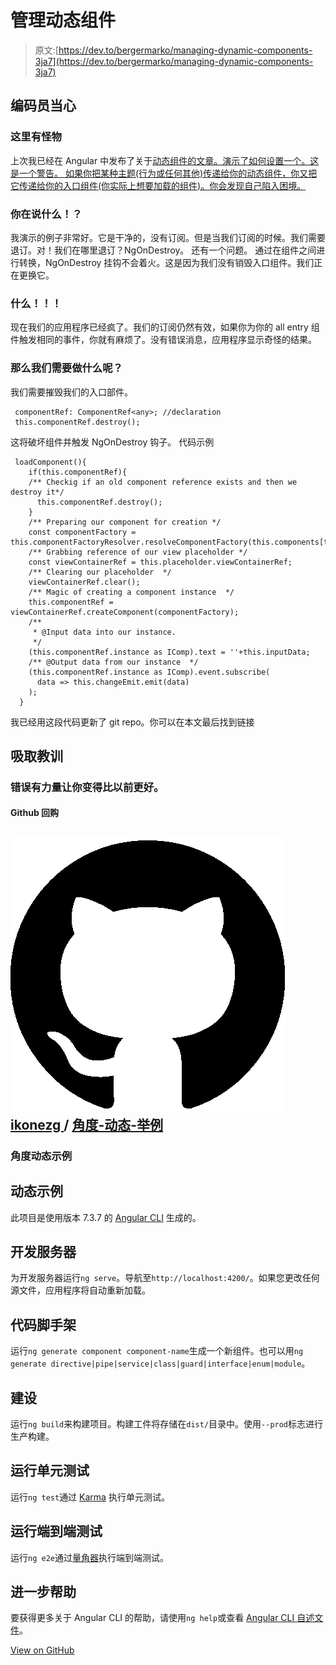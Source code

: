 # 管理动态组件

> 原文:[https://dev.to/bergermarko/managing-dynamic-components-3ja7](https://dev.to/bergermarko/managing-dynamic-components-3ja7)

## [](#coders-beware)编码员当心

### [](#here-there-be-monsters)这里有怪物

上次我已经在 Angular 中发布了关于[动态组件的文章。演示了如何设置一个。这是一个警告。
如果你把某种主题(行为或任何其他)传递给你的动态组件，你又把它传递给你的入口组件(你实际上想要加载的组件)。你会发现自己陷入困境。](https://dev.to/bergermarko/dynamic-components-right-way-2kpb)

### [](#what-are-you-talking-about)你在说什么！？

我演示的例子非常好。它是干净的，没有订阅。但是当我们订阅的时候。我们需要退订。对！我们在哪里退订？NgOnDestroy。
还有一个问题。
通过在组件之间进行转换，NgOnDestroy 挂钩不会着火。这是因为我们没有销毁入口组件。我们正在更换它。

### [](#what)什么！！！

现在我们的应用程序已经疯了。我们的订阅仍然有效，如果你为你的 all entry 组件触发相同的事件，你就有麻烦了。没有错误消息，应用程序显示奇怪的结果。

### [](#so-what-do-we-need-to-do)那么我们需要做什么呢？

我们需要摧毁我们的入口部件。

```
 componentRef: ComponentRef<any>; //declaration 
 this.componentRef.destroy(); 
```

这将破坏组件并触发 NgOnDestroy 钩子。
代码示例

```
 loadComponent(){
    if(this.componentRef){
    /** Checkig if an old component reference exists and then we destroy it*/ 
      this.componentRef.destroy();
    }
    /** Preparing our component for creation */
    const componentFactory = this.componentFactoryResolver.resolveComponentFactory(this.components[this.inputData]);
    /** Grabbing reference of our view placeholder */
    const viewContainerRef = this.placeholder.viewContainerRef;
    /** Clearing our placeholder  */
    viewContainerRef.clear();
    /** Magic of creating a component instance  */
    this.componentRef = viewContainerRef.createComponent(componentFactory);
    /** 
     * @Input data into our instance.
     */
    (this.componentRef.instance as IComp).text = ''+this.inputData;
    /** @Output data from our instance  */
    (this.componentRef.instance as IComp).event.subscribe(
      data => this.changeEmit.emit(data)
    );
  } 
```

我已经用这段代码更新了 git repo。你可以在本文最后找到链接

## [](#lessons-learned)吸取教训

### 错误有力量让你变得比以前更好。

#### [](#github-repo)Github 回购

## ![GitHub logo](img/a73f630113876d78cff79f59c2125b24.png) [ ikonezg ](https://github.com/ikonezg) / [角度-动态-举例](https://github.com/ikonezg/angular-dynamic-example)

### 角度动态示例

<article class="markdown-body entry-content container-lg" itemprop="text">

# 动态示例

此项目是使用版本 7.3.7 的 [Angular CLI](https://github.com/angular/angular-cli) 生成的。

## 开发服务器

为开发服务器运行`ng serve`。导航至`http://localhost:4200/`。如果您更改任何源文件，应用程序将自动重新加载。

## 代码脚手架

运行`ng generate component component-name`生成一个新组件。也可以用`ng generate directive|pipe|service|class|guard|interface|enum|module`。

## 建设

运行`ng build`来构建项目。构建工件将存储在`dist/`目录中。使用`--prod`标志进行生产构建。

## 运行单元测试

运行`ng test`通过 [Karma](https://karma-runner.github.io) 执行单元测试。

## 运行端到端测试

运行`ng e2e`通过[量角器](http://www.protractortest.org/)执行端到端测试。

## 进一步帮助

要获得更多关于 Angular CLI 的帮助，请使用`ng help`或查看 [Angular CLI 自述文件](https://github.com/angular/angular-cli/blob/master/README.md)。

</article>

[View on GitHub](https://github.com/ikonezg/angular-dynamic-example)